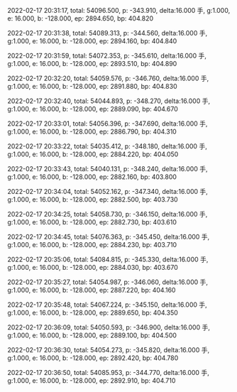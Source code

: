 2022-02-17 20:31:17, total: 54096.500, p: -343.910, delta:16.000 手, g:1.000, e: 16.000, b: -128.000, ep: 2894.650, bp: 404.820

2022-02-17 20:31:38, total: 54089.313, p: -344.560, delta:16.000 手, g:1.000, e: 16.000, b: -128.000, ep: 2894.160, bp: 404.840

2022-02-17 20:31:59, total: 54072.353, p: -345.610, delta:16.000 手, g:1.000, e: 16.000, b: -128.000, ep: 2893.510, bp: 404.890

2022-02-17 20:32:20, total: 54059.576, p: -346.760, delta:16.000 手, g:1.000, e: 16.000, b: -128.000, ep: 2891.880, bp: 404.830

2022-02-17 20:32:40, total: 54044.893, p: -348.270, delta:16.000 手, g:1.000, e: 16.000, b: -128.000, ep: 2889.090, bp: 404.670

2022-02-17 20:33:01, total: 54056.396, p: -347.690, delta:16.000 手, g:1.000, e: 16.000, b: -128.000, ep: 2886.790, bp: 404.310

2022-02-17 20:33:22, total: 54035.412, p: -348.180, delta:16.000 手, g:1.000, e: 16.000, b: -128.000, ep: 2884.220, bp: 404.050

2022-02-17 20:33:43, total: 54040.131, p: -348.240, delta:16.000 手, g:1.000, e: 16.000, b: -128.000, ep: 2882.160, bp: 403.800

2022-02-17 20:34:04, total: 54052.162, p: -347.340, delta:16.000 手, g:1.000, e: 16.000, b: -128.000, ep: 2882.500, bp: 403.730

2022-02-17 20:34:25, total: 54058.730, p: -346.150, delta:16.000 手, g:1.000, e: 16.000, b: -128.000, ep: 2882.730, bp: 403.610

2022-02-17 20:34:45, total: 54076.363, p: -345.450, delta:16.000 手, g:1.000, e: 16.000, b: -128.000, ep: 2884.230, bp: 403.710

2022-02-17 20:35:06, total: 54084.815, p: -345.330, delta:16.000 手, g:1.000, e: 16.000, b: -128.000, ep: 2884.030, bp: 403.670

2022-02-17 20:35:27, total: 54054.987, p: -346.060, delta:16.000 手, g:1.000, e: 16.000, b: -128.000, ep: 2887.220, bp: 404.160

2022-02-17 20:35:48, total: 54067.224, p: -345.150, delta:16.000 手, g:1.000, e: 16.000, b: -128.000, ep: 2889.650, bp: 404.350

2022-02-17 20:36:09, total: 54050.593, p: -346.900, delta:16.000 手, g:1.000, e: 16.000, b: -128.000, ep: 2889.100, bp: 404.500

2022-02-17 20:36:30, total: 54054.273, p: -345.820, delta:16.000 手, g:1.000, e: 16.000, b: -128.000, ep: 2892.420, bp: 404.780

2022-02-17 20:36:50, total: 54085.953, p: -344.770, delta:16.000 手, g:1.000, e: 16.000, b: -128.000, ep: 2892.910, bp: 404.710